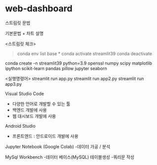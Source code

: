 # web-dashboard
스트림릿 문법

기본문법 + 차트 설명

<스트림릿 체크>
>conda env list
base  *
> conda activate streamlit39
> conda deactivate

conda create -n streamlit39 python=3.9 openssl numpy scipy matplotlib ipython scikit-learn pandas pillow jupyter seaborn

<실행명령어>
streamlit run app.py
streamlit run app2.py
streamlit run app3.py

Visual Studio Code
- 다양한 언어로 개발할 수 있는 툴
- 백엔드 개발에 사용
- 웹 대시보드 개발에 사용 


Android Studio
- 프론트엔드 : 안드로이드 개발에 사용


Jupyter Notebook (Google Colab)
-데이터 가공 / 분석 


MySql Workbench
-데이터 베이스(MySQL) 테이블생성
-쿼리문 작성 
